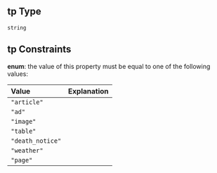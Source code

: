 ## tp Type

`string`

## tp Constraints

**enum**: the value of this property must be equal to one of the following values:

| Value            | Explanation |
| :--------------- | :---------- |
| `"article"`      |             |
| `"ad"`           |             |
| `"image"`        |             |
| `"table"`        |             |
| `"death_notice"` |             |
| `"weather"`      |             |
| `"page"`         |             |
